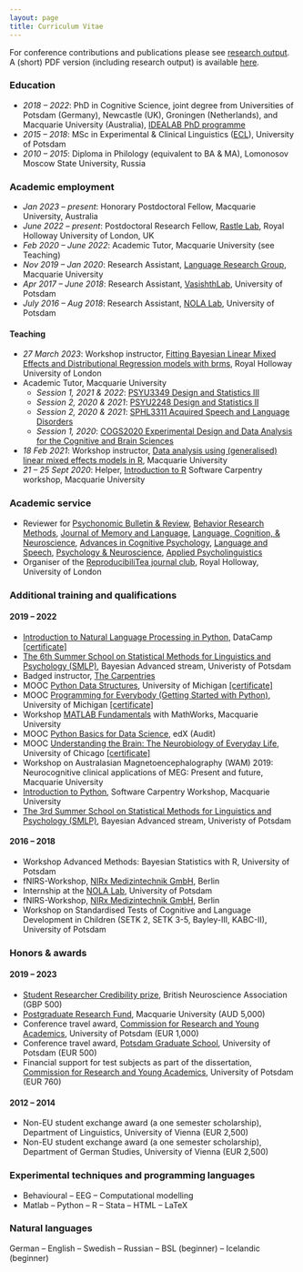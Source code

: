 ```yaml
---
layout: page
title: Curriculum Vitae
---
```


For conference contributions and publications please see [research output](https://mariakna.github.io/research/).<br>
A (short) PDF version (including research output) is available [here](maria_cv.pdf).

### Education

* *2018 – 2022*: PhD in Cognitive Science, joint degree from Universities of Potsdam (Germany), Newcastle (UK), Groningen (Netherlands), and Macquarie University (Australia), [IDEALAB PhD programme](https://phd-idealab.com/)
* *2015 – 2018*: MSc in Experimental & Clinical Linguistics ([ECL](https://www.uni-potsdam.de/en/iecl/index)), University of Potsdam
* *2010 – 2015*: Diploma in Philology (equivalent to BA & MA), Lomonosov Moscow State University, Russia

### Academic employment

* *Jan 2023 – present*: Honorary Postdoctoral Fellow, Macquarie University, Australia
* *June 2022 – present*: Postdoctoral Research Fellow, [Rastle Lab](https://www.rastlelab.com/), Royal Holloway University of London, UK
* *Feb 2020 – June 2022*: Academic Tutor, Macquarie University (see Teaching)
* *Nov 2019 – Jan 2020*: Research Assistant, [Language Research Group](https://www.mq.edu.au/about/about-the-university/our-faculties/medicine-and-health-sciences/departments-and-centres/department-of-cognitive-science/our-research/language), Macquarie University
* *Apr 2017 – June 2018*: Research Assistant, [VasishthLab](https://vasishth.github.io/), University of Potsdam
* *July 2016 – Aug 2018*: Research Assistant, [NOLA Lab](http://www.uni-potsdam.de/nola/index.html), University of Potsdam

#### Teaching

* *27 March 2023*: Workshop instructor, [Fitting Bayesian Linear Mixed Effects and Distributional Regression models with brms](https://github.com/mariakna/RHUL_RGroup_BayesLMMs), Royal Holloway University of London
* Academic Tutor, Macquarie University
  * *Session 1, 2021 &amp; 2022*: [PSYU3349 Design and Statistics III](https://unitguides.mq.edu.au/unit_offerings/139805/unit_guide)
  * *Session 2, 2020 &amp; 2021*: [PSYU2248 Design and Statistics II](https://unitguides.mq.edu.au/unit_offerings/140336/unit_guide)
  * *Session 2, 2020 &amp; 2021*: [SPHL3311 Acquired Speech and Language Disorders](https://unitguides.mq.edu.au/unit_offerings/134147/unit_guide)
  * *Session 1, 2020*: [COGS2020 Experimental Design and Data Analysis for the Cognitive and Brain Sciences](https://unitguides.mq.edu.au/unit_offerings/123650/unit_guide)
* *18 Feb 2021*: Workshop instructor, [Data analysis using (generalised) linear mixed effects models in R](https://github.com/mariakna/MQ-eResearchTraining-GLMMs), Macquarie University
* *21 – 25 Sept 2020*: Helper, [Introduction to R](https://mq-software-carpentry.github.io/2020-09-21-intro-to-r/) Software Carpentry workshop, Macquarie University

### Academic service

* Reviewer for [Psychonomic Bulletin &amp; Review](https://www.springer.com/journal/13423/?gclid=CjwKCAjwscGjBhAXEiwAswQqNFXe14yGu9kzduNuSp92mNkr3KhOgbLB_G63MLwdLOl66a-jgCaQ5xoCQ4UQAvD_BwE), [Behavior Research Methods](https://www.springer.com/journal/13428), [Journal of Memory and Language](https://www.sciencedirect.com/journal/journal-of-memory-and-language), [Language, Cognition, & Neuroscience](https://www.tandfonline.com/journals/plcp21), [Advances in Cognitive Psychology](https://www.ac-psych.org/en/home), [Language and Speech](https://journals.sagepub.com/home/las), [Psychology & Neuroscience](https://www.apa.org/pubs/journals/pne), [Applied Psycholinguistics](https://www.cambridge.org/core/journals/applied-psycholinguistics) 
* Organiser of the [ReproducibiliTea journal club](https://osf.io/m4hn7/), Royal Holloway, University of London

### Additional training and qualifications

#### 2019 – 2022

* [Introduction to Natural Language Processing in Python](https://www.datacamp.com/courses/introduction-to-natural-language-processing-in-python), DataCamp [[certificate]](https://github.com/mariakna/mariakna.github.io/blob/master/intro_nlp_datacamp_certificate.pdf)
* [The 6th Summer School on Statistical Methods for Linguistics and Psychology (SMLP)](https://vasishth.github.io/smlp2022/), Bayesian Advanced stream, Univeristy of Potsdam
* Badged instructor, [The Carpentries](https://carpentries.org/)
* MOOC [Python Data Structures](https://www.coursera.org/learn/python-data), University of Michigan [[certificate]](https://github.com/mariakna/mariakna.github.io/blob/master/certificate_python_course_part2.pdf)
* MOOC [Programming for Everybody (Getting Started with Python)](https://www.coursera.org/learn/python), University of Michigan [[certificate]](https://github.com/mariakna/mariakna.github.io/blob/master/certificate_python_course_part1.pdf)
* Workshop [MATLAB Fundamentals](https://www.eventbrite.co.uk/e/matlab-fundamentals-at-macquarie-university-tickets-111336725142) with MathWorks, Macquarie University
* MOOC [Python Basics for Data Science](https://learning.edx.org/course/course-v1:IBM+PY0101EN+1T2020/home), edX (Audit)
* MOOC [Understanding the Brain: The Neurobiology of Everyday Life](https://www.coursera.org/learn/neurobiology?#enroll), University of Chicago [[certificate]](https://github.com/mariakna/mariakna.github.io/blob/master/Coursera%203FM8UYY27R4_certificate.pdf)
* Workshop on Australasian Magnetoencephalography (WAM) 2019: Neurocognitive clinical applications of MEG: Present and future, Macquarie University
* [Introduction to Python](https://mq-software-carpentry.github.io/2019-12-03-intro-to-python/), Software Carpentry Workshop, Macquarie University
* [The 3rd Summer School on Statistical Methods for Linguistics and Psychology (SMLP)](https://vasishth.github.io/smlp2019/), Bayesian Advanced stream, Univeristy of Potsdam

#### 2016 – 2018

* Workshop Advanced Methods: Bayesian Statistics with R, University of Potsdam
* fNIRS-Workshop, [NIRx Medizintechnik GmbH](https://nirx.net/), Berlin
* Internship at the [NOLA Lab](http://www.uni-potsdam.de/nola/index.html), University of Potsdam
* fNIRS-Workshop, [NIRx Medizintechnik GmbH](https://nirx.net/), Berlin
* Workshop on Standardised Tests of Cognitive and Language Development in Children (SETK 2, SETK 3-5, Bayley-III, KABC-II), University of Potsdam

### Honors & awards

#### 2019 – 2023

* [Student Researcher Credibility prize](https://www.bna.org.uk/mediacentre/news/credibility-prize-2023/), British Neuroscience Association (GBP 500)
* [Postgraduate Research Fund](https://students.mq.edu.au/study/my-research-program/grants-and-funding), Macquarie University (AUD 5,000)
* Conference travel award, [Commission for Research and Young Academics](https://www.uni-potsdam.de/en/humfak/research/supportforyoungacademics/fundingopportunitiesatthefaculty), University of Potsdam (EUR 1,000)
* Conference travel award, [Potsdam Graduate School](https://www.uni-potsdam.de/en/pogs/), University of Potsdam (EUR 500)
* Financial support for test subjects as part of the dissertation, [Commission for Research and Young Academics](https://www.uni-potsdam.de/en/humfak/research/supportforyoungacademics/fundingopportunitiesatthefaculty), University of Potsdam (EUR 760)

#### 2012 – 2014

* Non-EU student exchange award (a one semester scholarship), Department of Linguistics, University of Vienna (EUR 2,500)
* Non-EU student exchange award (a one semester scholarship), Department of German Studies, University of Vienna (EUR 2,500)

### Experimental techniques and programming languages

* Behavioural – EEG – Computational modelling
* Matlab – Python – R – Stata – HTML – LaTeX

### Natural languages

German – English – Swedish – Russian – BSL (beginner) – Icelandic (beginner) 





